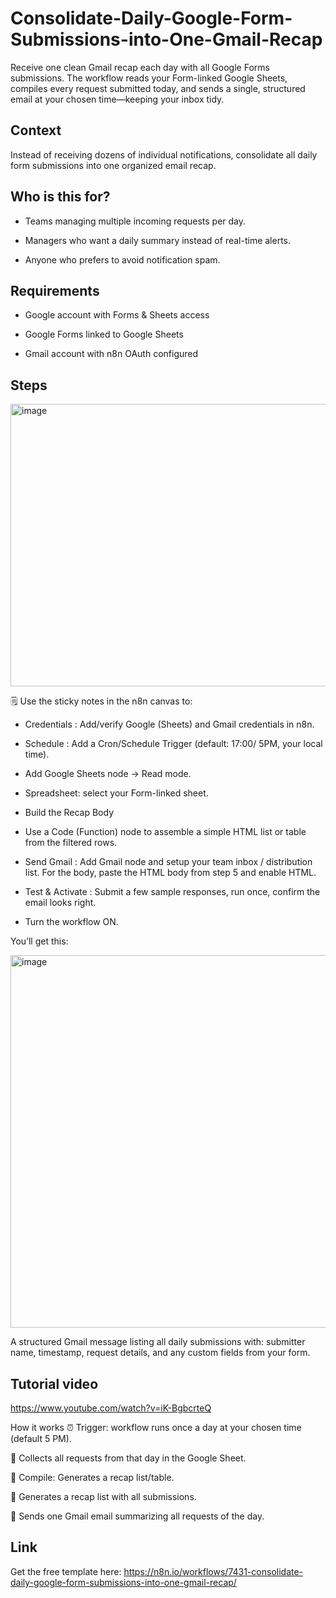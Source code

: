 # Consolidate-Daily-Google-Form-Submissions-into-One-Gmail-Recap
Receive one clean Gmail recap each day with all Google Forms submissions. The workflow reads your Form-linked Google Sheets, compiles every request submitted today, and sends a single, structured email at your chosen time—keeping your inbox tidy.


## Context
Instead of receiving dozens of individual notifications, consolidate all daily form submissions into one organized email recap.

## Who is this for?
- Teams managing multiple incoming requests per day.

- Managers who want a daily summary instead of real-time alerts.

- Anyone who prefers to avoid notification spam.

## Requirements
- Google account with Forms & Sheets access

- Google Forms linked to Google Sheets

- Gmail account with n8n OAuth configured

## Steps
<img width="1213" height="452" alt="image" src="https://github.com/user-attachments/assets/e92a07f9-abd7-4cbd-9257-e85079c260b9" />


🗒️ Use the sticky notes in the n8n canvas to:

- Credentials : Add/verify Google (Sheets) and Gmail credentials in n8n.

- Schedule : Add a Cron/Schedule Trigger (default: 17:00/ 5PM, your local time).

- Add Google Sheets node → Read mode.

- Spreadsheet: select your Form-linked sheet.

- Build the Recap Body

- Use a Code (Function) node to assemble a simple HTML list or table from the filtered rows.

- Send Gmail : Add Gmail node and setup your team inbox / distribution list. For the body, paste the HTML body from step 5 and enable HTML.

- Test & Activate : Submit a few sample responses, run once, confirm the email looks right.

- Turn the workflow ON.

You’ll get this:

<img width="1164" height="596" alt="image" src="https://github.com/user-attachments/assets/2c015e82-157f-4300-8529-504468027dd7" />

A structured Gmail message listing all daily submissions with: submitter name, timestamp, request details, and any custom fields from your form.

## Tutorial video

https://www.youtube.com/watch?v=iK-BgbcrteQ

How it works
⏰ Trigger: workflow runs once a day at your chosen time (default 5 PM).

📑 Collects all requests from that day in the Google Sheet.

📝 Compile: Generates a recap list/table.

📝 Generates a recap list with all submissions.

📨 Sends one Gmail email summarizing all requests of the day.


## Link

Get the free template here: https://n8n.io/workflows/7431-consolidate-daily-google-form-submissions-into-one-gmail-recap/ 

